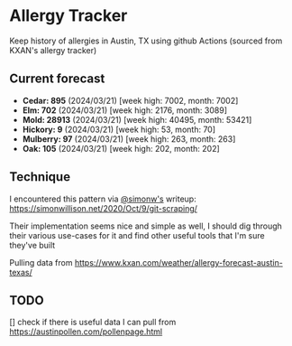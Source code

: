 # Allergy Tracker

Keep history of allergies in Austin, TX using github Actions (sourced from KXAN's allergy tracker)

## Current forecast
<!-- INJECT FORECAST -->
- **Cedar: 895** (2024/03/21)  [week high: 7002, month: 7002]
- **Elm: 702** (2024/03/21)  [week high: 2176, month: 3089]
- **Mold: 28913** (2024/03/21)  [week high: 40495, month: 53421]
- **Hickory: 9** (2024/03/21)  [week high: 53, month: 70]
- **Mulberry: 97** (2024/03/21)  [week high: 263, month: 263]
- **Oak: 105** (2024/03/21)  [week high: 202, month: 202]
<!-- END INJECT FORECAST -->

## Technique

I encountered this pattern via [@simonw's](https://github.com/simonw) writeup: https://simonwillison.net/2020/Oct/9/git-scraping/

Their implementation seems nice and simple as well, I should dig through their various use-cases for it and find other useful tools that I'm sure they've built

Pulling data from https://www.kxan.com/weather/allergy-forecast-austin-texas/

## TODO

[] check if there is useful data I can pull from https://austinpollen.com/pollenpage.html
